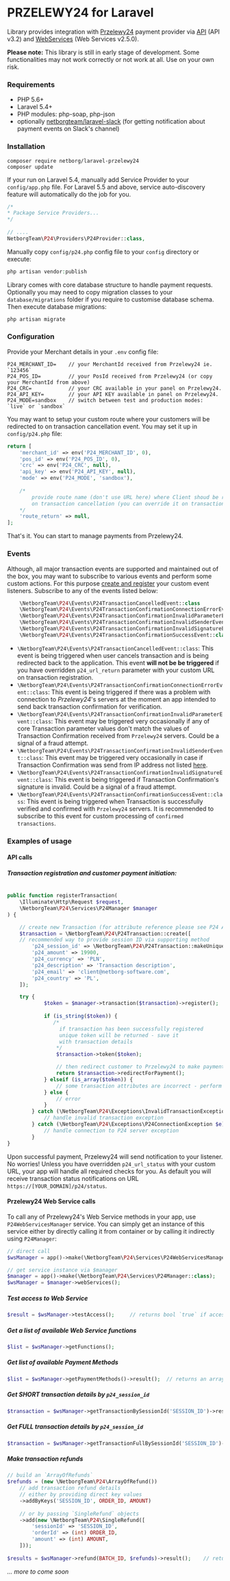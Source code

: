 # PRZELEWY24 for Laravel #

Library provides integration with [Przelewy24](https://przelewy24.pl) payment provider via [API](https://przelewy24.pl/storage/app/media/pobierz/Instalacja/przelewy24_dokumentacja_3.2.pdf) (API v3.2) and [WebServices](https://przelewy24.pl/storage/app/media/pobierz/Instalacja/przelewy24_webservices.pdf) (Web Services v2.5.0).

__Please note:__
This library is still in early stage of development. Some functionalities may not work correctly or not work at all. Use on your own risk.

### Requirements ###
* PHP 5.6+
* Laravel 5.4+
* PHP modules: php-soap, php-json
* optionally [netborgteam/laravel-slack](https://bitbucket.org/netborgteam/laravel-slack) (for getting notification about payment events on Slack's channel)

### Installation ###
```
composer require netborg/laravel-przelewy24
composer update
```

If your run on Laravel 5.4, manually add Service Provider to your `config/app.php` file. For Laravel 5.5 and above, service auto-discovery feature will automatically do the job for you.
```php
/*
* Package Service Providers...
*/
	      
// ....
NetborgTeam\P24\Providers\P24Provider::class,
```

Manually copy `config/p24.php` config file to your `config` directory or execute:
```php
php artisan vendor:publish
```

Library comes with core database structure to handle payment requests. Optionally you may need to copy migration classes to your `database/migrations` folder if you require to customise database schema. 
Then execute database migrations:
```php
php artisan migrate
```

### Configuration ###

Provide your Merchant details in your `.env` config file:
```
P24_MERCHANT_ID=    // your MerchantId received from Przelewy24 ie. `123456`
P24_POS_ID=         // your PosId received from Przelewy24 (or copy your MerchantId from above)
P24_CRC=            // your CRC available in your panel on Przelewy24.
P24_API_KEY=        // your API KEY available in panel on Przelewy24.
P24_MODE=sandbox    // switch between test and production modes: `live` or `sandbox`
```

You may want to setup your custom route where your customers will be redirected to on transaction cancellation event. You may set it up in `config/p24.php` file:
```php
return [
    'merchant_id' => env('P24_MERCHANT_ID', 0),
    'pos_id' => env('P24_POS_ID', 0),
    'crc' => env('P24_CRC', null),
    'api_key' => env('P24_API_KEY', null),
    'mode' => env('P24_MODE', 'sandbox'),
    
    /*  
        provide route name (don't use URL here) where Client shoud be redirected 
        on transaction cancellation (you can override it on transaction registration)
    */
    'route_return' => null,
];
```
That's it. You can start to manage payments from Przelewy24.

### Events ###

Although, all major transaction events are supported and maintained out of the box, you may want to subscribe to various events and perform some custom actions. For this purpose [create and register](https://laravel.com/docs/5.8/events#registering-events-and-listeners) your custom event listeners.
Subscribe to any of the events listed below:

```php
    \NetborgTeam\P24\Events\P24TransactionCancelledEvent::class
    \NetborgTeam\P24\Events\P24TransactionConfirmationConnectionErrorEvent::class
    \NetborgTeam\P24\Events\P24TransactionConfirmationInvalidParameterEvent::class
    \NetborgTeam\P24\Events\P24TransactionConfirmationInvalidSenderEvent::class
    \NetborgTeam\P24\Events\P24TransactionConfirmationInvalidSignatureEvent::class
    \NetborgTeam\P24\Events\P24TransactionConfirmationSuccessEvent::class
```

- `\NetborgTeam\P24\Events\P24TransactionCancelledEvent::class`: This event is being triggered when user cancels transaction and is being redirected back to the application. This event **will not be be triggered** if you have overridden `p24_url_return` parameter with your custom URL on transaction registration.
- `\NetborgTeam\P24\Events\P24TransactionConfirmationConnectionErrorEvent::class`: This event is being triggered if there was a problem with connection to _Przelewy24_'s servers at the moment an app intended to send back transaction confirmation for verification.
- `\NetborgTeam\P24\Events\P24TransactionConfirmationInvalidParameterEvent::class`: This event may be triggered very occasionally if any of core Transaction parameter values don't match the values of Transaction Confirmation received from `Przelewy24` servers. Could be a signal of a fraud attempt.
- `\NetborgTeam\P24\Events\P24TransactionConfirmationInvalidSenderEvent::class`: This event may be triggered very occasionally in case if Transaction Confirmation was send from IP address not listed [here](https://docs.przelewy24.pl/P%C5%82atno%C5%9Bci_internetowe#2.8_Adresy_IP_serwer.C3.B3w).
- `\NetborgTeam\P24\Events\P24TransactionConfirmationInvalidSignatureEvent::class`: This event is being triggered if Transaction Confirmation's signature is invalid. Could be a signal of a fraud attempt.
- `\NetborgTeam\P24\Events\P24TransactionConfirmationSuccessEvent::class`: This event is being triggered when Transaction is successfully verified and confirmed with `Przelewy24` servers. It is recommended to subscribe to this event for custom processing of `confirmed transactions`.

### Examples of usage ###

#### API calls ####
##### Transaction registration and customer payment initiation: #####
```php

public function registerTransaction(
	\Illuminate\Http\Request $request, 
	\NetborgTeam\P24\Services\P24Manager $manager
) { 

	// create new Transaction (for attribute reference please see P24 API docs)
	$transaction = \NetborgTeam\P24\P24Transaction::create([
	// recommended way to provide session ID via supporting method
	    'p24_session_id' => \NetborgTeam\P24\P24Transaction::makeUniqueId($request->session()->getId()),
	    'p24_amount' => 19900,
	    'p24_currency' => 'PLN',
	    'p24_description' => 'Transaction description',
	    'p24_email' => 'client@netborg-software.com',
	    'p24_country' => 'PL',
	]);

	try {
            $token = $manager->transaction($transaction)->register();
            
            if (is_string($token)) {
	           /* 
		         if transaction has been successfully registered
	             unique token will be returned - save it 
	             with transaction details 
                */
                $transaction->token($token);

                // then redirect customer to Przelewy24 to make payment
                return $transaction->redirectForPayment();
            } elseif (is_array($token)) {
                // some transaction attributes are incorrect - perform some action
            } else {
                // error
            }
        } catch (\NetborgTeam\P24\Exceptions\InvalidTransactionException $e) {
            // handle invalid transaction exception
        } catch (\NetborgTeam\P24\Exceptions\P24ConnectionException $e) {
            // handle connection to P24 server exception
        }
}
```

Upon successful payment, Przelewy24 will send notification to your listener.
No worries! Unless you have overridden `p24_url_status` with your custom URL, your app will handle all required checks for you. As default you will receive transaction status notifications on URL `https://[YOUR_DOMAIN]/p24/status`.

#### Przelewy24 Web Service calls ####
To call any of Przelewy24's Web Service methods in your app, use `P24WebServicesManager` service.
You can simply get an instance of this service either by directly calling it from container or by calling it indirectly using `P24Manager`:
```php
// direct call
$wsManager = app()->make(\NetborgTeam\P24\Services\P24WebServicesManager::class);

// get service instance via $manager
$manager = app()->make(\NetborgTeam\P24\Services\P24Manager::class);
$wsManager = $manager->webServices();
``` 

##### Test access to Web Service #####

```php
$result = $wsManager->testAccess();     // returns bool `true` if accessed successfully, `false` otherwise
```

##### Get a list of available Web Service functions #####

```php
$list = $wsManager->getFunctions();
```

##### Get list of available Payment Methods #####

```php
$list = $wsManager->getPaymentMethods()->result();  // returns an array of `PaymentMethod` instances.
```

##### Get SHORT transaction details by `p24_session_id` #####

```php
$transaction = $wsManager->getTransactionBySessionId('SESSION_ID')->result();  // where `SESSION_ID` is a `p24_session_id` parameter provided while transaction registration.
```
##### Get FULL transaction details by `p24_session_id` #####

```php
$transaction = $wsManager->getTransactionFullBySessionId('SESSION_ID')->result();  // where `SESSION_ID` is a `p24_session_id` parameter provided while transaction registration.
```

##### Make transaction refunds #####

```php
// build an `ArrayOfRefunds`
$refunds = (new \NetborgTeam\P24\ArrayOfRefund())
    // add transaction refund details 
    // either by providing direct key values
    ->addByKeys('SESSION_ID', ORDER_ID, AMOUNT)
    
    // or by passing `SingleRefund` objects  
    ->add(new \NetborgTeam\P24\SingleRefund([
        'sessionId' => 'SESSION_ID',
        'orderId' => (int) ORDER_ID,
        'amount' => (int) AMOUNT,
    ]));
    
$results = $wsManager->refund(BATCH_ID, $refunds)->result();    // returns a list of refund results (see P24 Web Services docs)
```

_... more to come soon_
